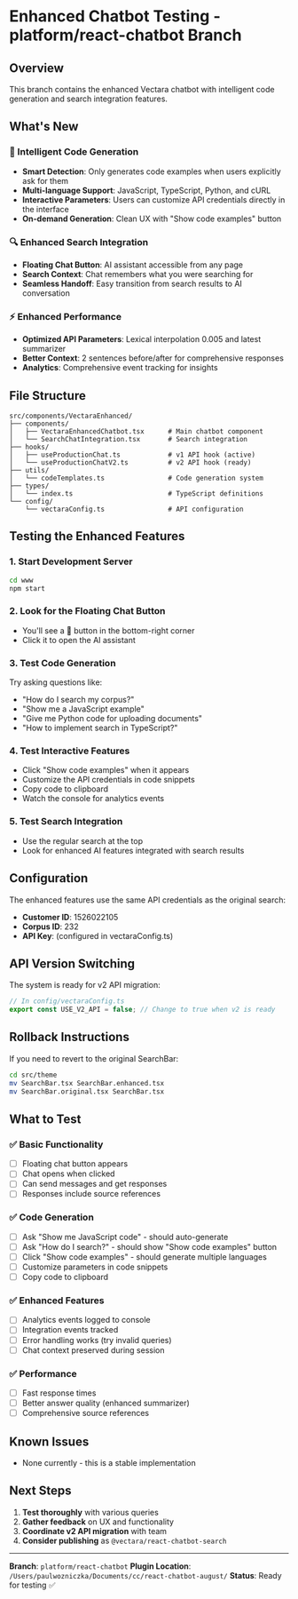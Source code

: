 # Enhanced Chatbot Testing - platform/react-chatbot Branch

## Overview
This branch contains the enhanced Vectara chatbot with intelligent code generation and search integration features.

## What's New

### 🤖 Intelligent Code Generation
- **Smart Detection**: Only generates code examples when users explicitly ask for them
- **Multi-language Support**: JavaScript, TypeScript, Python, and cURL
- **Interactive Parameters**: Users can customize API credentials directly in the interface
- **On-demand Generation**: Clean UX with "Show code examples" button

### 🔍 Enhanced Search Integration
- **Floating Chat Button**: AI assistant accessible from any page
- **Search Context**: Chat remembers what you were searching for
- **Seamless Handoff**: Easy transition from search results to AI conversation

### ⚡ Enhanced Performance
- **Optimized API Parameters**: Lexical interpolation 0.005 and latest summarizer
- **Better Context**: 2 sentences before/after for comprehensive responses
- **Analytics**: Comprehensive event tracking for insights

## File Structure

```
src/components/VectaraEnhanced/
├── components/
│   ├── VectaraEnhancedChatbot.tsx      # Main chatbot component
│   └── SearchChatIntegration.tsx       # Search integration
├── hooks/
│   ├── useProductionChat.ts            # v1 API hook (active)
│   └── useProductionChatV2.ts          # v2 API hook (ready)
├── utils/
│   └── codeTemplates.ts                # Code generation system
├── types/
│   └── index.ts                        # TypeScript definitions
└── config/
    └── vectaraConfig.ts                # API configuration
```

## Testing the Enhanced Features

### 1. **Start Development Server**
```bash
cd www
npm start
```

### 2. **Look for the Floating Chat Button**
- You'll see a 💬 button in the bottom-right corner
- Click it to open the AI assistant

### 3. **Test Code Generation**
Try asking questions like:
- "How do I search my corpus?"
- "Show me a JavaScript example"
- "Give me Python code for uploading documents"
- "How to implement search in TypeScript?"

### 4. **Test Interactive Features**
- Click "Show code examples" when it appears
- Customize the API credentials in code snippets
- Copy code to clipboard
- Watch the console for analytics events

### 5. **Test Search Integration**
- Use the regular search at the top
- Look for enhanced AI features integrated with search results

## Configuration

The enhanced features use the same API credentials as the original search:
- **Customer ID**: 1526022105
- **Corpus ID**: 232  
- **API Key**: (configured in vectaraConfig.ts)

## API Version Switching

The system is ready for v2 API migration:
```typescript
// In config/vectaraConfig.ts
export const USE_V2_API = false; // Change to true when v2 is ready
```

## Rollback Instructions

If you need to revert to the original SearchBar:
```bash
cd src/theme
mv SearchBar.tsx SearchBar.enhanced.tsx
mv SearchBar.original.tsx SearchBar.tsx
```

## What to Test

### ✅ Basic Functionality
- [ ] Floating chat button appears
- [ ] Chat opens when clicked
- [ ] Can send messages and get responses
- [ ] Responses include source references

### ✅ Code Generation
- [ ] Ask "Show me JavaScript code" - should auto-generate
- [ ] Ask "How do I search?" - should show "Show code examples" button
- [ ] Click "Show code examples" - should generate multiple languages
- [ ] Customize parameters in code snippets
- [ ] Copy code to clipboard

### ✅ Enhanced Features
- [ ] Analytics events logged to console
- [ ] Integration events tracked
- [ ] Error handling works (try invalid queries)
- [ ] Chat context preserved during session

### ✅ Performance
- [ ] Fast response times
- [ ] Better answer quality (enhanced summarizer)
- [ ] Comprehensive source references

## Known Issues
- None currently - this is a stable implementation

## Next Steps
1. **Test thoroughly** with various queries
2. **Gather feedback** on UX and functionality  
3. **Coordinate v2 API migration** with team
4. **Consider publishing** as `@vectara/react-chatbot-search`

---

**Branch**: `platform/react-chatbot`
**Plugin Location**: `/Users/paulwozniczka/Documents/cc/react-chatbot-august/`
**Status**: Ready for testing ✅